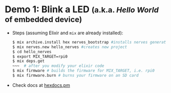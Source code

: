 # Demo 1: Blink a LED <small>(a.k.a. _Hello World_ of embedded device)</small>

* Steps (assuming Elixir and `mix` are already installed):

    ```sh [1,1|2|3|4|5|7|8]
    $ mix archive.install hex nerves_bootstrap #installs nerves generators
    $ mix nerves.new hello_nerves #creates new project
    $ cd hello_nerves
    $ export MIX_TARGET=rpi0
    $ mix deps.get
    ~~~  # after you modify your elixir code
    $ mix firmware # builds the firmware for MIX_TARGET, i.e. rpi0
    $ mix firmware.burn # burns your firmware on an SD card
    ``` 
    <!-- .element class="hide-line-number" -->

* Check docs at [hexdocs.pm](https://hexdocs.pm/nerves/getting-started.html)